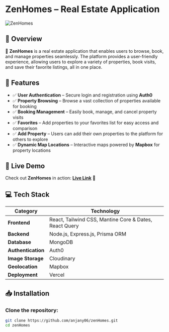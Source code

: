# ZenHomes – Real Estate Application

![ZenHomes](public/front.png)

## 🌟 Overview
🚀 **ZenHomes** is a real estate application that enables users to browse, book, and manage properties seamlessly. The platform provides a user-friendly experience, allowing users to explore a variety of properties, book visits, and save their favorite listings, all in one place.

## 🌟 Features
* ✅ **User Authentication** – Secure login and registration using **Auth0**
* ✅ **Property Browsing** – Browse a vast collection of properties available for booking
* ✅ **Booking Management** – Easily book, manage, and cancel property visits
* ✅ **Favorites** – Add properties to your favorites list for easy access and comparison
* ✅ **Add Property** – Users can add their own properties to the platform for others to explore
* ✅ **Dynamic Map Locations** – Interactive maps powered by **Mapbox** for property locations

## 🔗 Live Demo
Check out **ZenHomes** in action: **[Live Link](https://zenhomes-demo.vercel.app)** 🚀

## 💻 Tech Stack
| Category         | Technology                                   |
|------------------|----------------------------------------------|
| **Frontend**     | React, Tailwind CSS, Mantine Core & Dates, React Query |
| **Backend**      | Node.js, Express.js, Prisma ORM             |
| **Database**     | MongoDB                                      |
| **Authentication** | Auth0                                       |
| **Image Storage** | Cloudinary                                  |
| **Geolocation**  | Mapbox                                       |
| **Deployment**   | Vercel                                       |

## 📥 Installation
### Clone the repository:
```bash
git clone https://github.com/anjany06/zenHomes.git
cd zenHomes

